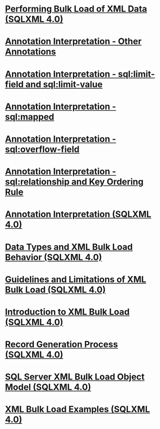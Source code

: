 # [Performing Bulk Load of XML Data (SQLXML 4.0)](performing-bulk-load-of-xml-data-sqlxml-4-0.md)

# [Annotation Interpretation - Other Annotations](annotation-interpretation-other-annotations.md)
# [Annotation Interpretation - sql:limit-field and sql:limit-value](annotation-interpretation-sql-limit-field-and-sql-limit-value.md)
# [Annotation Interpretation - sql:mapped](annotation-interpretation-sql-mapped.md)
# [Annotation Interpretation - sql:overflow-field](annotation-interpretation-sql-overflow-field.md)
# [Annotation Interpretation - sql:relationship and Key Ordering Rule](annotation-interpretation-sql-relationship-and-key-ordering-rule.md)
# [Annotation Interpretation (SQLXML 4.0)](annotation-interpretation-sqlxml-4-0.md)
# [Data Types and XML Bulk Load Behavior (SQLXML 4.0)](data-types-and-xml-bulk-load-behavior-sqlxml-4-0.md)
# [Guidelines and Limitations of XML Bulk Load (SQLXML 4.0)](guidelines-and-limitations-of-xml-bulk-load-sqlxml-4-0.md)
# [Introduction to XML Bulk Load (SQLXML 4.0)](introduction-to-xml-bulk-load-sqlxml-4-0.md)
# [Record Generation Process (SQLXML 4.0)](record-generation-process-sqlxml-4-0.md)
# [SQL Server XML Bulk Load Object Model (SQLXML 4.0)](sql-server-xml-bulk-load-object-model-sqlxml-4-0.md)
# [XML Bulk Load Examples (SQLXML 4.0)](xml-bulk-load-examples-sqlxml-4-0.md)
